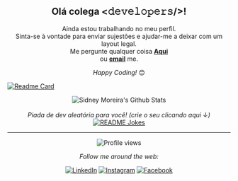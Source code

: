 <div align="center">
<h2> Olá colega <𝚍𝚎𝚟𝚎𝚕𝚘𝚙𝚎𝚛𝚜/>! </h2>
</div>

<div align="center">
Ainda estou trabalhando no meu perfil. <br>
Sinta-se à vontade para enviar sujestões e ajudar-me a deixar com um layout legal.  <br>
Me pergunte qualquer coisa <a href="https://github.com/SidneyMoreira/SidneyMoreira/issues/new"><b>Aqui</b></a><br>
ou <a href="mailto:sidmoreira.hp@gmail.com"><b>email</b></a> me.

<i>Happy Coding!</i> 😊

</div>

[![Readme Card](https://github-readme-stats.vercel.app/api/pin/?username=SidneyMoreira&theme=tokyonight&repo=github-readme-stats)](https://github.com/SidneyMoreira/github-readme-stats)

<div align="center">
<img align="center" src="https://github-readme-stats.vercel.app/api?username=SidneyMoreira&include_all_commits=true&count_private=true&show_icons=true&line_height=20&title_color=7A7ADB&icon_color=2234AE&text_color=D3D3D3&bg_color=0,000000,130F40" alt="Sidney Moreira's Github Stats">

</br>
</br>
<i>Piada de dev aleatória para você! (crie o seu clicando aqui ↓)</i><br>
<a href="https://readme-jokes.vercel.app"><img align="center" src="https://readme-jokes.vercel.app/api?bgColor=%23073b4c&textColor=%2306d6a0&aColor=%2306d6a0&borderColor=%2306d6a0" alt="README Jokes"></a>

---
<!--[![HitCount](http://hits.dwyl.com/SidneyMoreira/SidneyMoreira.svg)](http://hits.dwyl.com/SidneyMoreira/SidneyMoreira) -->
![Profile views](https://gpvc.arturio.dev/SidneyMoreira)

<i>Follow me around the web:</i><br>

<a href="https://www.linkedin.com/in/sidmoreira" target="_blank"><img src="https://img.shields.io/badge/LinkedIn-%230077B5.svg?&style=flat-square&logo=linkedin&logoColor=white" alt="LinkedIn"></a>
<a href="https://www.instagram.com/sidnei_moreira" target="_blank"><img src="https://img.shields.io/badge/Instagram-%23E4405F.svg?&style=flat-square&logo=instagram&logoColor=white" alt="Instagram"></a>
<a href="https://www.facebook.com/Kyosanim.SidneyMoreira" target="_blank"><img src="https://img.shields.io/badge/Facebook-%231877F2.svg?&style=flat-square&logo=facebook&logoColor=white" alt="Facebook"></a>
</div>

